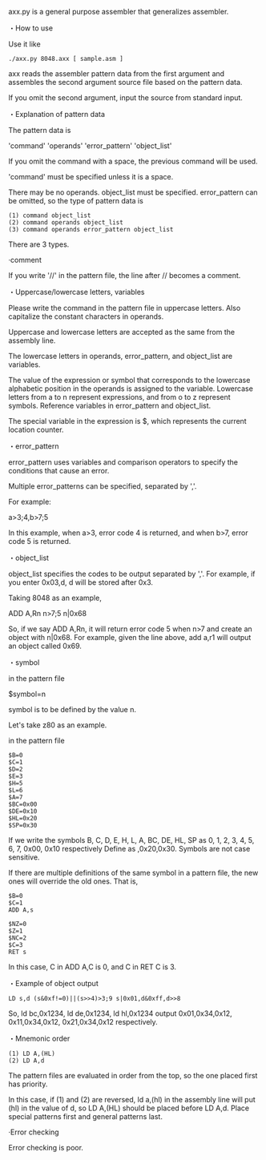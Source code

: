 axx.py is a general purpose assembler that generalizes assembler.

・How to use

Use it like 
```
./axx.py 8048.axx [ sample.asm ]
```

axx reads the assembler pattern data from the first argument and assembles the second argument source file based on the pattern data.

If you omit the second argument, input the source from standard input.

・Explanation of pattern data

The pattern data is

'command' 'operands' 'error_pattern' 'object_list'

If you omit the command with a space, the previous command will be used.

'command' must be specified unless it is a space.

There may be no operands. object_list must be specified. error_pattern can be omitted, so the type of pattern data is

```
(1) command object_list
(2) command operands object_list
(3) command operands error_pattern object_list
```
There are 3 types.

·comment

If you write '//' in the pattern file, the line after // becomes a comment.

・Uppercase/lowercase letters, variables

Please write the command in the pattern file in uppercase letters. Also capitalize the constant characters in operands.

Uppercase and lowercase letters are accepted as the same from the assembly line.

The lowercase letters in operands, error_pattern, and object_list are variables.

The value of the expression or symbol that corresponds to the lowercase alphabetic position in the operands is assigned to the variable. Lowercase letters from a to n represent expressions, and from o to z represent symbols. Reference variables in error_pattern and object_list.

The special variable in the expression is $, which represents the current location counter.

・error_pattern

error_pattern uses variables and comparison operators to specify the conditions that cause an error.

Multiple error_patterns can be specified, separated by ','.

For example:

a>3;4,b>7;5

In this example, when a>3, error code 4 is returned, and when b>7, error code 5 is returned.

・object_list

object_list specifies the codes to be output separated by ','. For example, if you enter 0x03,d, d will be stored after 0x3.

Taking 8048 as an example,

ADD A,Rn n>7;5 n|0x68

So, if we say ADD A,Rn, it will return error code 5 when n>7 and create an object with n|0x68. For example, given the line above, add a,r1 will output an object called 0x69.

・symbol

in the pattern file

$symbol=n

symbol is to be defined by the value n.

Let's take z80 as an example.

in the pattern file

```
$B=0
$C=1
$D=2
$E=3
$H=5
$L=6
$A=7
$BC=0x00
$DE=0x10
$HL=0x20
$SP=0x30
```

If we write the symbols B, C, D, E, H, L, A, BC, DE, HL, SP as 0, 1, 2, 3, 4, 5, 6, 7, 0x00, 0x10 respectively Define as ,0x20,0x30. Symbols are not case sensitive.

If there are multiple definitions of the same symbol in a pattern file, the new ones will override the old ones. That is,

```
$B=0
$C=1
ADD A,s

$NZ=0
$Z=1
$NC=2
$C=3
RET s
```

In this case, C in ADD A,C is 0, and C in RET C is 3.

・Example of object output

```
LD s,d (s&0xf!=0)||(s>>4)>3;9 s|0x01,d&0xff,d>>8
```

So, ld bc,0x1234, ld de,0x1234, ld hl,0x1234 output 0x01,0x34,0x12, 0x11,0x34,0x12, 0x21,0x34,0x12 respectively.

・Mnemonic order

```
(1) LD A,(HL)
(2) LD A,d
```

The pattern files are evaluated in order from the top, so the one placed first has priority.

In this case, if (1) and (2) are reversed, ld a,(hl) in the assembly line will put (hl) in the value of d, so LD A,(HL) should be placed before LD A,d. Place special patterns first and general patterns last.

·Error checking

Error checking is poor.
